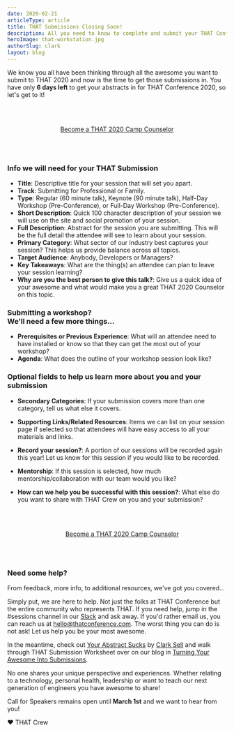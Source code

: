 ```yaml
---
date: 2020-02-21
articleType: article
title: THAT Submissions Closing Soon!
description: All you need to know to complete and submit your THAT Conference 2020 submissions!
heroImage: that-workstation.jpg
authorSlug: clark
layout: blog
---
```



We know you all have been thinking through all the awesome you want to submit to THAT 2020 and now is the time to get those submissions in. You have only **6 days left** to get your abstracts in for THAT Conference 2020, so let's get to it!


<div style="text-align: center; padding: 3rem 0;">
  <a href="/call-for-counselors" class="linkButton" target="_blank">
    Become a THAT 2020 Camp Counselor
  </a>
</div>

### Info we will need for your THAT Submission

- **Title**: Descriptive title for your session that will set you apart.
- **Track**: Submitting for Professional or Family.
- **Type**: Regular (60 minute talk), Keynote (90 minute talk), Half-Day Workshop (Pre-Conference), or Full-Day Workshop (Pre-Conference).
- **Short Description**: Quick 100 character description of your session we will use on the site and social promotion of your session.
- **Full Description**: Abstract for the session you are submitting. This will be the full detail the attendee will see to learn about your session.
- **Primary Category**: What sector of our industry best captures your session? This helps us provide balance across all topics.
- **Target Audience**: Anybody, Developers or Managers?
- **Key Takeaways**: What are the thing(s) an attendee can plan to leave your session learning?
- **Why are you the best person to give this talk?**: Give us a quick idea of your awesome and what would make you a great THAT 2020 Counselor on this topic.


### Submitting a workshop?<br/>We'll need a few more things...

- **Prerequisites or Previous Experience**: What will an attendee need to have installed or know so that they can get the most out of your workshop?
- **Agenda**: What does the outline of your workshop session look like?


### Optional fields to help us learn more about you and your submission

- **Secondary Categories**: If your submission covers more than one category, tell us what else it covers.
- **Supporting Links/Related Resources**: Items we can list on your session page if selected so that attendees will have easy access to all your materials and links.
- **Record your session?**: A portion of our sessions will be recorded again this year! Let us know for this session if you would like to be recorded.
- **Mentorship**: If this session is selected, how much mentorship/collaboration with our team would you like?
- **How can we help you be successful with this session?**: What else do you want to share with THAT Crew on you and your submission?
  

  <div style="text-align: center; padding: 3rem 0;">
    <a href="/call-for-counselors" class="linkButton" target="_blank">
      Become a THAT 2020 Camp Counselor
    </a>
  </div>

### Need some help?

From feedback, more info, to additional resources, we've got you covered...

Simply put, we are here to help. Not just the folks at THAT Conference but the entire community who represents THAT. If you need help, jump in the #sessions channel in our [Slack](http://thatconference.emlnk1.com/lt.php?s=36ba522f8da89f6c32f1f01562c23875&i=21A48A1A273) and ask away. If you'd rather email us, you can reach us at [hello@thatconference.com](mailto:hello@thatconference.com). The worst thing you can do is not ask! Let us help you be your most awesome.

In the meantime, check out [Your Abstract Sucks](http://thatconference.emlnk1.com/lt.php?s=36ba522f8da89f6c32f1f01562c23875&i=21A48A1A274) by [Clark Sell](http://thatconference.emlnk1.com/lt.php?s=36ba522f8da89f6c32f1f01562c23875&i=21A48A1A275) and walk through THAT Submission Worksheet over on our blog in [Turning Your Awesome Into Submissions](https://www.thatconference.com/blog/turning-your-awesome-into-submissions).

No one shares your unique perspective and experiences. Whether relating to a technology, personal health, leadership or want to teach our next generation of engineers you have awesome to share!

Call for Speakers remains open until **March 1st** and we want to hear from you!

❤️ THAT Crew
